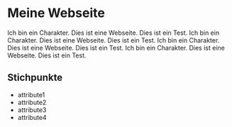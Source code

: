# Meine Webseite
Ich bin ein Charakter. Dies ist eine Webseite. Dies ist ein Test.
Ich bin ein Charakter. Dies ist eine Webseite. Dies ist ein Test.
Ich bin ein Charakter. Dies ist eine Webseite. Dies ist ein Test.
Ich bin ein Charakter. Dies ist eine Webseite. Dies ist ein Test.

## Stichpunkte
* attribute1
* attribute2
* attribute3
* attribute4